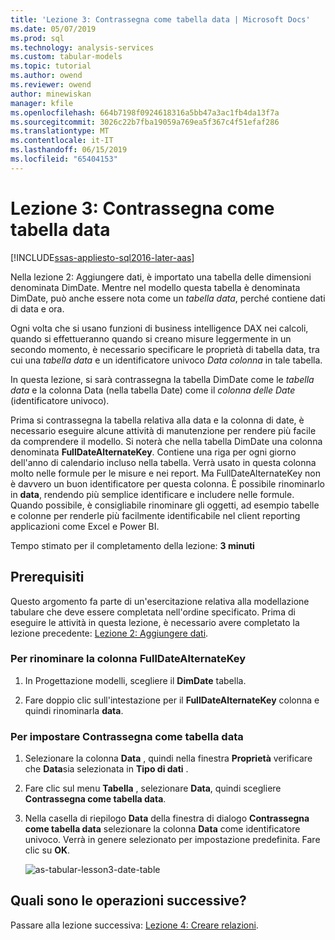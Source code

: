 ```yaml
---
title: 'Lezione 3: Contrassegna come tabella data | Microsoft Docs'
ms.date: 05/07/2019
ms.prod: sql
ms.technology: analysis-services
ms.custom: tabular-models
ms.topic: tutorial
ms.author: owend
ms.reviewer: owend
author: minewiskan
manager: kfile
ms.openlocfilehash: 664b7198f0924618316a5bb47a3ac1fb4da13f7a
ms.sourcegitcommit: 3026c22b7fba19059a769ea5f367c4f51efaf286
ms.translationtype: MT
ms.contentlocale: it-IT
ms.lasthandoff: 06/15/2019
ms.locfileid: "65404153"
---
```

# <a name="lesson-3-mark-as-date-table"></a>Lezione 3: Contrassegna come tabella data
[!INCLUDE[ssas-appliesto-sql2016-later-aas](../../includes/ssas-appliesto-sql2016-later-aas.md)]

Nella lezione 2: Aggiungere dati, è importato una tabella delle dimensioni denominata DimDate. Mentre nel modello questa tabella è denominata DimDate, può anche essere nota come un *tabella data*, perché contiene dati di data e ora.  
  
Ogni volta che si usano funzioni di business intelligence DAX nei calcoli, quando si effettueranno quando si creano misure leggermente in un secondo momento, è necessario specificare le proprietà di tabella data, tra cui una *tabella data* e un identificatore univoco *Data colonna* in tale tabella.
  
In questa lezione, si sarà contrassegna la tabella DimDate come le *tabella data* e la colonna Data (nella tabella Date) come il *colonna delle Date* (identificatore univoco).  

Prima si contrassegna la tabella relativa alla data e la colonna di date, è necessario eseguire alcune attività di manutenzione per rendere più facile da comprendere il modello. Si noterà che nella tabella DimDate una colonna denominata **FullDateAlternateKey**. Contiene una riga per ogni giorno dell'anno di calendario incluso nella tabella. Verrà usato in questa colonna molto nelle formule per le misure e nei report. Ma FullDateAlternateKey non è davvero un buon identificatore per questa colonna. È possibile rinominarlo in **data**, rendendo più semplice identificare e includere nelle formule. Quando possibile, è consigliabile rinominare gli oggetti, ad esempio tabelle e colonne per renderle più facilmente identificabile nel client reporting applicazioni come Excel e Power BI. 
  
Tempo stimato per il completamento della lezione: **3 minuti**  
  
## <a name="prerequisites"></a>Prerequisiti  
Questo argomento fa parte di un'esercitazione relativa alla modellazione tabulare che deve essere completata nell'ordine specificato. Prima di eseguire le attività in questa lezione, è necessario avere completato la lezione precedente: [Lezione 2: Aggiungere dati](lesson-2-add-data.md). 

### <a name="to-rename-the-fulldatealternatekey-column"></a>Per rinominare la colonna FullDateAlternateKey

1.  In Progettazione modelli, scegliere il **DimDate** tabella.

2.  Fare doppio clic sull'intestazione per il **FullDateAlternateKey** colonna e quindi rinominarla **data**.

  
### <a name="to-set-mark-as-date-table"></a>Per impostare Contrassegna come tabella data  
  
1.  Selezionare la colonna **Data** , quindi nella finestra **Proprietà** verificare che **Data**sia selezionata in  **Tipo di dati** .  
  
2.  Fare clic sul menu **Tabella** , selezionare **Data**, quindi scegliere **Contrassegna come tabella data**.  
  
3.  Nella casella di riepilogo **Data** della finestra di dialogo **Contrassegna come tabella data** selezionare la colonna **Data** come identificatore univoco. Verrà in genere selezionato per impostazione predefinita. Fare clic su **OK**. 

    ![as-tabular-lesson3-date-table](media/as-tabular-lesson3-date-table.png)
  

## <a name="whats-next"></a>Quali sono le operazioni successive?
Passare alla lezione successiva: [Lezione 4: Creare relazioni](lesson-4-create-relationships.md).
  
